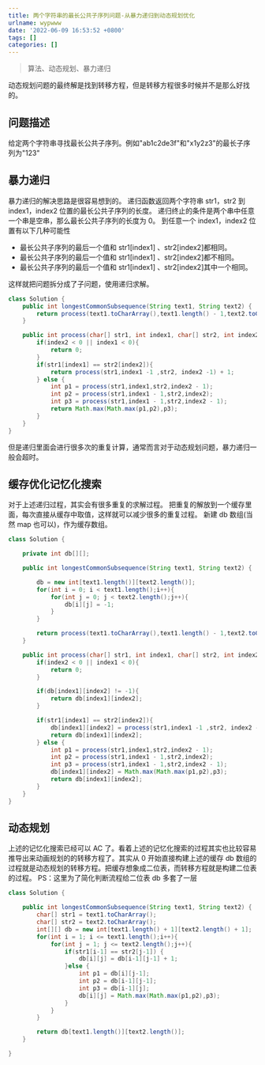 ```yaml
---
title: 两个字符串的最长公共子序列问题-从暴力递归到动态规划优化
urlname: wypwww
date: '2022-06-09 16:53:52 +0800'
tags: []
categories: []
---
```


> 算法、动态规划、暴力递归

动态规划问题的最终解是找到转移方程，但是转移方程很多时候并不是那么好找的。

## 问题描述

给定两个字符串寻找最长公共子序列。例如"ab1c2de3f"和"x1y2z3"的最长子序列为"123"

## 暴力递归

暴力递归的解决思路是很容易想到的。
递归函数返回两个字符串 str1，str2 到 index1，index2 位置的最长公共子序列的长度。
递归终止的条件是两个串中任意一个串是空串，那么最长公共子序列的长度为 0。
到任意一个 index1，index2 位置有以下几种可能性

- 最长公共子序列的最后一个值和 str1[index1] 、str2[index2]都相同。
- 最长公共子序列的最后一个值和 str1[index1] 、str2[index2]都不相同。
- 最长公共子序列的最后一个值和 str1[index1] 、str2[index2]其中一个相同。

这样就把问题拆分成了子问题，使用递归求解。

```java
class Solution {
    public int longestCommonSubsequence(String text1, String text2) {
        return process(text1.toCharArray(),text1.length() - 1,text2.toCharArray(),text2.length() - 1);
    }

    public int process(char[] str1, int index1, char[] str2, int index2) {
        if(index2 < 0 || index1 < 0){
            return 0;
        }
        if(str1[index1] == str2[index2]){
            return process(str1,index1 -1 ,str2, index2 -1) + 1;
        } else {
            int p1 = process(str1,index1,str2,index2 - 1);
            int p2 = process(str1,index1 - 1,str2,index2);
            int p3 = process(str1,index1 - 1,str2,index2 - 1);
            return Math.max(Math.max(p1,p2),p3);
        }
    }
}
```

但是递归里面会进行很多次的重复计算，通常而言对于动态规划问题，暴力递归一般会超时。

## 缓存优化记忆化搜索

对于上述递归过程，其实会有很多重复的求解过程。
把重复的解放到一个缓存里面，每次直接从缓存中取值，这样就可以减少很多的重复过程。
新建 db 数组(当然 map 也可以)，作为缓存数组。

```java
class Solution {

    private int db[][];

    public int longestCommonSubsequence(String text1, String text2) {

        db = new int[text1.length()][text2.length()];
        for(int i = 0; i < text1.length();i++){
            for(int j = 0; j < text2.length();j++){
                db[i][j] = -1;
            }
        }

        return process(text1.toCharArray(),text1.length() - 1,text2.toCharArray(),text2.length() - 1);
    }

    public int process(char[] str1, int index1, char[] str2, int index2) {
        if(index2 < 0 || index1 < 0){
            return 0;
        }

        if(db[index1][index2] != -1){
            return db[index1][index2];
        }

        if(str1[index1] == str2[index2]){
            db[index1][index2] = process(str1,index1 -1 ,str2, index2 -1) + 1;
            return db[index1][index2];
        } else {
            int p1 = process(str1,index1,str2,index2 - 1);
            int p2 = process(str1,index1 - 1,str2,index2);
            int p3 = process(str1,index1 - 1,str2,index2 - 1);
            db[index1][index2] = Math.max(Math.max(p1,p2),p3);
            return db[index1][index2];
        }
    }
}
```

## 动态规划

上述的记忆化搜索已经可以 AC 了。看着上述的记忆化搜索的过程其实也比较容易推导出来动画规划的的转移方程了。其实从 0 开始直接构建上述的缓存 db 数组的过程就是动态规划的转移方程。把缓存想象成二位表，而转移方程就是构建二位表的过程。
PS：这里为了简化判断流程给二位表 db 多套了一层

```java
class Solution {

    public int longestCommonSubsequence(String text1, String text2) {
        char[] str1 = text1.toCharArray();
        char[] str2 = text2.toCharArray();
        int[][] db = new int[text1.length() + 1][text2.length() + 1];
        for(int i = 1; i <= text1.length();i++){
            for(int j = 1; j <= text2.length();j++){
                if(str1[i-1] == str2[j-1]) {
                    db[i][j] = db[i-1][j-1] + 1;
                }else {
                    int p1 = db[i][j-1];
                    int p2 = db[i-1][j-1];
                    int p3 = db[i-1][j];
                    db[i][j] = Math.max(Math.max(p1,p2),p3);
                }
            }
        }

        return db[text1.length()][text2.length()];
    }

}
```
